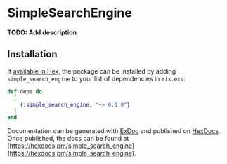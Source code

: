 # SimpleSearchEngine

**TODO: Add description**

## Installation

If [available in Hex](https://hex.pm/docs/publish), the package can be installed
by adding `simple_search_engine` to your list of dependencies in `mix.exs`:

```elixir
def deps do
  [
    {:simple_search_engine, "~> 0.1.0"}
  ]
end
```

Documentation can be generated with [ExDoc](https://github.com/elixir-lang/ex_doc)
and published on [HexDocs](https://hexdocs.pm). Once published, the docs can
be found at [https://hexdocs.pm/simple_search_engine](https://hexdocs.pm/simple_search_engine).

